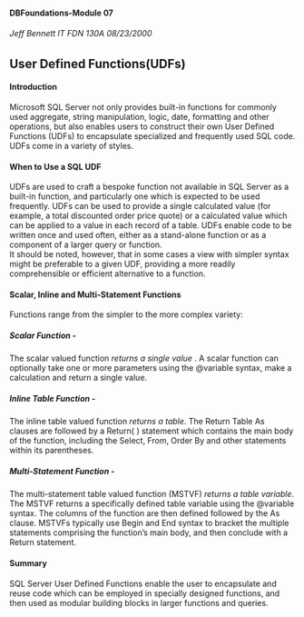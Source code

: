 #### DBFoundations-Module 07
###### Jeff Bennett IT FDN 130A  08/23/2000
## User Defined Functions(UDFs)

#### **Introduction**
Microsoft SQL Server not only provides built-in functions for commonly used aggregate, string manipulation, logic, date, formatting and other operations, but also enables users to construct their own User Defined Functions (UDFs) to encapsulate specialized and frequently used SQL code.  UDFs come in a variety of styles.

#### **When to Use a SQL UDF** 
UDFs are used to craft a bespoke function not available in SQL Server as a built-in function, and particularly one which is expected to be used frequently. UDFs can be used to provide a single calculated value (for example, a total discounted order price quote) or a calculated value which can be applied to a value in each record of a table.  UDFs enable code to be written once and used often, either as a stand-alone function or as a component of a larger query or function.  
It should be noted, however, that in some cases a view with simpler syntax might be preferable to a given UDF, providing a more readily comprehensible or efficient alternative to a function.

#### **Scalar, Inline and Multi-Statement Functions** 
Functions range from the simpler to the more complex variety:

##### Scalar Function -		
The scalar valued function *returns a single value* .  A scalar function can optionally take one or more parameters using the @variable syntax, make a calculation and return a single value.
    
##### Inline Table Function -		
The inline table valued function *returns a table*.  The Return Table As clauses are followed by a Return( ) statement which contains the main body of the function, including the Select, From, Order By and other statements within its parentheses.
  
##### Multi-Statement Function - 	
The multi-statement table valued function (MSTVF) *returns a table variable*.  The MSTVF returns a specifically defined table variable using the @variable syntax.  The columns of the function are then defined followed by the As clause.  MSTVFs typically use Begin and End syntax to bracket the multiple statements comprising the function’s main body, and then conclude with a Return statement.

#### **Summary** 
SQL Server User Defined Functions enable the user to encapsulate and reuse code which can be employed in specially designed functions, and then used as modular building blocks in larger functions and queries. 
